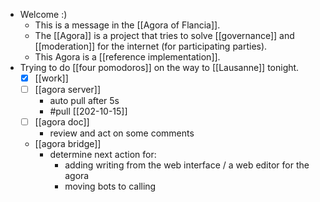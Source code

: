 - Welcome :)
  - This is a message in the [[Agora of Flancia]].
  - The [[Agora]] is a project that tries to solve [[governance]] and [[moderation]] for the internet (for participating parties).
  - This Agora is a [[reference implementation]].
- Trying to do [[four pomodoros]] on the way to [[Lausanne]] tonight.
  - [x] [[work]]
  - [ ] [[agora server]]
    - auto pull after 5s
    - #pull [[202-10-15]]
  - [ ] [[agora doc]]
    - review and act on some comments
  - [[agora bridge]]
    - determine next action for:
      - adding writing from the web interface / a web editor for the agora 
      - moving bots to calling 
